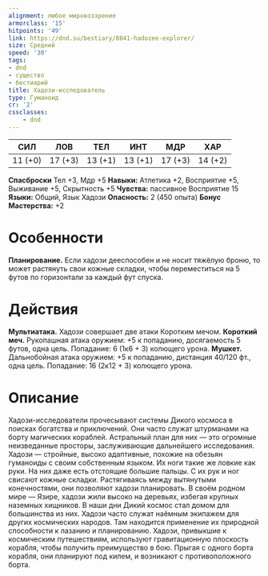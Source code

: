 ```yaml
---
alignment: любое мировоззрение
armorclass: '15'
hitpoints: '49'
link: https://dnd.su/bestiary/8841-hadozee-explorer/
size: Средний
speed: '30'
tags:
- dnd
- существо
- бестиарий
title: Хадози-исследователь
type: Гуманоид
cr: '2'
cssclasses:
    - dnd
---
```



| СИЛ | ЛОВ | ТЕЛ | ИНТ | МДР | ХАР |
|---|---|---|---|---|---|
| 11 (+0) | 17 (+3) | 13 (+1) | 13 (+1) | 17 (+3) | 14 (+2) |
**Спасброски** Тел +3, Мдр +5
**Навыки:** Атлетика +2, Восприятие +5, Выживание +5, Скрытность +5
**Чувства:** пассивное Восприятие 15
**Языки:** Общий, Язык Хадози
**Опасность:** 2 (450 опыта)
**Бонус Мастерства:** +2


# Особенности
**Планирование.** Если хадози дееспособен и не носит тяжёлую броню, то может растянуть свои кожные складки, чтобы переместиться на 5 футов по горизонтали за каждый фут спуска.


# Действия
**Мультиатака.** Хадози совершает две атаки Коротким мечом.
**Короткий меч.** Рукопашная атака оружием: +5 к попаданию, досягаемость 5 футов, одна цель. Попадание: 6 (1к6 + 3) колющего урона.
**Мушкет.** Дальнобойная атака оружием: +5 к попаданию, дистанция 40/120 фт., одна цель. Попадание: 16 (2к12 + 3) колющего урона.


# Описание
Хадози-исследователи прочесывают системы Дикого космоса в поисках богатства и приключений. Они часто служат штурманами на борту магических кораблей. Астральный план для них — это огромные неизведанные просторы, заслуживающие дальнейшего исследования.   Хадози — стройные, высоко адаптивные, похожие на обезьян гуманоиды с своим собственным языком. Их ноги такие же ловкие как руки. На них даже есть отстоящие большие пальцы. С их рук и ног свисают кожные складки. Растягиваясь между вытянутыми конечностями, они позволяют хадози планировать. В своём родном мире — Язире, хадози жили высоко на деревьях, избегая крупных наземных хищников. В наши дни Дикий космос стал домом для большинства из них. Хадози часто служат наёмным экипажем для других космических народов. Там находится применение их природной способности к лазанию и планированию. Хадози, привыкшие к космическим путешествиям, используют гравитационную плоскость корабля, чтобы получить преимущество в бою. Прыгая с одного борта корабля, они планируют под килем, и возникают с противоположного борта.